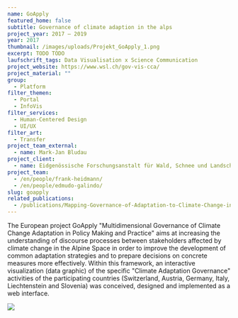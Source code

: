 ```yaml
---
name: GoApply
featured_home: false
subtitle: Governance of climate adaption in the alps
project_year: 2017 – 2019
year: 2017
thumbnail: /images/uploads/Projekt_GoApply_1.png
excerpt: TODO TODO
laufschrift_tags: Data Visualisation x Science Communication
project_website: https://www.wsl.ch/gov-vis-cca/
project_material: ""
group:
  - Platform
filter_themen:
  - Portal
  - InfoVis
filter_services:
  - Human-Centered Design
  - UI/UX
filter_art:
  - Transfer
project_team_external:
  - name: Mark-Jan Bludau
project_client:
  - name: Eidgenössische Forschungsanstalt für Wald, Schnee und Landschaft WSL
project_team:
  - /en/people/frank-heidmann/
  - /en/people/edmudo-galindo/
slug: goapply
related_publications:
  - /publications/Mapping-Governance-of-Adaptation-to-Climate-Change-in-Switzerland/
---
```

The European project GoApply "Multidimensional Governance of Climate Change Adaptation in Policy Making and Practice" aims at increasing the understanding of discourse processes between stakeholders affected by climate change in the Alpine Space in order to improve the development of common adaptation strategies and to prepare decisions on concrete measures more effectively. Within this framework, an interactive visualization (data graphic) of the specific "Climate Adaptation Governance" activities of the participating countries (Switzerland, Austria, Germany, Italy, Liechtenstein and Slovenia) was conceived, designed and implemented as a web interface.

![](/images/uploads/Projekt_GoApply_2.png)
